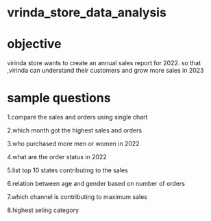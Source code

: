 # vrinda_store_data_analysis
# objective
virinda store wants to create an annual sales report for 2022. so that ,virinda can understand their customers and grow more sales in 2023


# sample questions 
1.compare the sales and orders using single chart

2.which month got the highest sales and orders 

3.who purchased more men or women in 2022

4.what are the order status in 2022

5.list top 10 states contributing to the sales

6.relation between age and gender based on number of orders

7.which channel is contributing to maximum sales 

8.highest seling category
